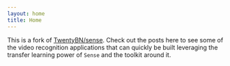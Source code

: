 ```yaml
---
layout: home
title: Home
---
```


This is a fork of [TwentyBN/sense](https://github.com/TwentyBN/sense).
Check out the posts here to see some of the video recognition applications that can quickly be built leveraging the
transfer learning power of `Sense` and the toolkit around it.
